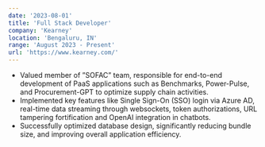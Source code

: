 ```yaml
---
date: '2023-08-01'
title: 'Full Stack Developer'
company: 'Kearney'
location: 'Bengaluru, IN'
range: 'August 2023 - Present'
url: 'https://www.kearney.com/'
---
```


- Valued member of ”SOFAC” team, responsible for end-to-end development of PaaS applications such as Benchmarks,
Power-Pulse, and Procurement-GPT to optimize supply chain activities.
- Implemented key features like Single Sign-On (SSO) login via Azure AD, real-time data streaming through websockets,
token authorizations, URL tampering fortification and OpenAI integration in chatbots.
- Successfully optimized database design, significantly reducing bundle size, and improving overall application efficiency.
